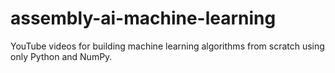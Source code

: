 # assembly-ai-machine-learning
YouTube videos for building machine learning algorithms from scratch using only Python and NumPy.
